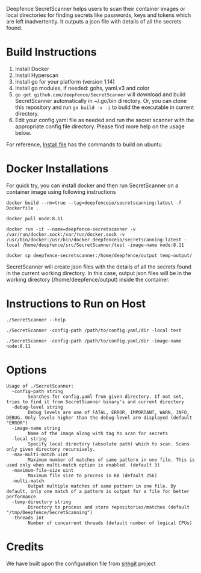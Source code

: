 Deepfence SecretScanner helps users to scan their container images or local directories for finding secrets like passwords, keys and tokens which are left inadvertently. It outputs a json file with details of all the secrets found.

# Build Instructions

1. Install Docker
2. Install Hyperscan
3. Install go for your platform (version 1.14)
4. Install go modules, if needed: gohs, yaml.v3 and color
5. `go get github.com/deepfence/SecretScanner` will download and build SecretScanner automatically in ~/.go/bin directory. Or, you can clone this repository and run `go build -v -i` to build the executable in current directory.
6. Edit your config.yaml file as needed and run the secret scanner with the appropriate config file directory. Please find more help on the usage below.

For reference, [Install file](https://github.com/deepfence/SecretScanner/blob/master/Install.Ubuntu) has the commands to build on ubuntu

# Docker Installations

For quick try, you can install docker and then run SecretScanner on a container image using following instructions

`docker build --rm=true --tag=deepfenceio/secretscanning:latest -f Dockerfile .`

`docker pull node:8.11`

`docker run -it --name=deepfence-secretscanner -v /var/run/docker.sock:/var/run/docker.sock -v /usr/bin/docker:/usr/bin/docker deepfenceio/secretscanning:latest -local /home/deepfence/src/SecretScanner/test -image-name node:8.11`

`docker cp deepfence-secretscanner:/home/deepfence/output temp-output/`

SecretScanner will create json files with the details of all the secrets found in the current working directory. In this case, output json files will be in the working directory (/home/deepfence/output) inside the container.

# Instructions to Run on Host

`./SecretScanner --help`

`./SecretScanner -config-path /path/to/config.yaml/dir -local test`

`./SecretScanner -config-path /path/to/config.yaml/dir -image-name node:8.11`

# Options
```
Usage of ./SecretScanner:
  -config-path string
    	Searches for config.yaml from given directory. If not set, tries to find it from SecretScanner binary's and current directory
  -debug-level string
    	Debug levels are one of FATAL, ERROR, IMPORTANT, WARN, INFO, DEBUG. Only levels higher than the debug-level are displayed (default "ERROR")
  -image-name string
    	Name of the image along with tag to scan for secrets
  -local string
    	Specify local directory (absolute path) which to scan. Scans only given directory recursively.
  -max-multi-match uint
    	Maximum number of matches of same pattern in one file. This is used only when multi-match option is enabled. (default 3)
  -maximum-file-size uint
    	Maximum file size to process in KB (default 256)
  -multi-match
    	Output multiple matches of same pattern in one file. By default, only one match of a pattern is output for a file for better performance
  -temp-directory string
    	Directory to process and store repositories/matches (default "/tmp/Deepfence/SecretScanning")
  -threads int
    	Number of concurrent threads (default number of logical CPUs)

```

# Credits

We have built upon the configuration file from [shhgit](https://github.com/eth0izzle/shhgit) project

